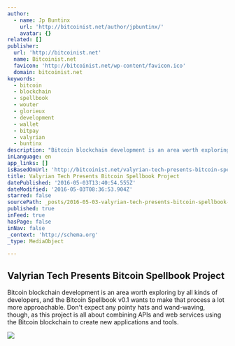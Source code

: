 ```yaml
---
author:
  - name: Jp Buntinx
    url: 'http://bitcoinist.net/author/jpbuntinx/'
    avatar: {}
related: []
publisher:
  url: 'http://bitcoinist.net'
  name: Bitcoinist.net
  favicon: 'http://bitcoinist.net/wp-content/favicon.ico'
  domain: bitcoinist.net
keywords:
  - bitcoin
  - blockchain
  - spellbook
  - wouter
  - glorieux
  - development
  - wallet
  - bitpay
  - valyrian
  - buntinx
description: "Bitcoin blockchain development is an area worth exploring by all kinds of developers, and the Bitcoin Spellbook v0.1 wants to make that process a lot more approachable. Don't expect any pointy hats and wand-waving, though, as this project is all about combining APIs and web services using the Bitcoin blockchain to create new applications and tools."
inLanguage: en
app_links: []
isBasedOnUrl: 'http://bitcoinist.net/valyrian-tech-presents-bitcoin-spellbook-project/'
title: Valyrian Tech Presents Bitcoin Spellbook Project
datePublished: '2016-05-03T13:40:54.555Z'
dateModified: '2016-05-03T08:36:53.904Z'
starred: false
sourcePath: _posts/2016-05-03-valyrian-tech-presents-bitcoin-spellbook-project.md
published: true
inFeed: true
hasPage: false
inNav: false
_context: 'http://schema.org'
_type: MediaObject

---
```

<article style=""><h1>Valyrian Tech Presents Bitcoin Spellbook Project</h1><p>Bitcoin blockchain development is an area worth exploring by all kinds of developers, and the Bitcoin Spellbook v0.1 wants to make that process a lot more approachable. Don't expect any pointy hats and wand-waving, though, as this project is all about combining APIs and web services using the Bitcoin blockchain to create new applications and tools.</p><img src="http://bitcoinist.net/wp-content/uploads/2016/05/Valyrian-Tech.png" /></article>